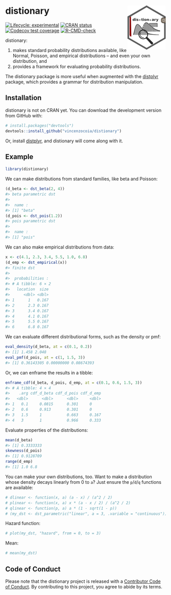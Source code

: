 
<!-- README.md is generated from README.Rmd. Please edit that file -->

# distionary <img src='man/figures/logo.png' align="right" height="139" />

<!-- badges: start -->

[![Lifecycle:
experimental](https://img.shields.io/badge/lifecycle-experimental-orange.svg)](https://lifecycle.r-lib.org/articles/stages.html#experimental)
[![CRAN
status](https://www.r-pkg.org/badges/version/distionary)](https://CRAN.R-project.org/package=distionary)
[![Codecov test
coverage](https://codecov.io/gh/vincenzocoia/distionary/branch/main/graph/badge.svg)](https://codecov.io/gh/vincenzocoia/distionary?branch=main)
[![R-CMD-check](https://github.com/vincenzocoia/distionary/workflows/R-CMD-check/badge.svg)](https://github.com/vincenzocoia/distionary/actions)
<!-- badges: end -->

distionary:

1.  makes standard probability distributions available, like Normal,
    Poisson, and empirical distributions – and even your own
    distribution, and
2.  provides a framework for evaluating probability distributions.

The distionary package is more useful when augmented with the
[distplyr](https://distplyr.netlify.app) package, which provides a
grammar for distribution manipulation.

## Installation

distionary is not on CRAN yet. You can download the development version
from GitHub with:

``` r
# install.packages("devtools")
devtools::install_github("vincenzocoia/distionary")
```

Or, install [distplyr](https://distplyr.netlify.app), and distionary
will come along with it.

## Example

``` r
library(distionary)
```

We can make distributions from standard families, like beta and Poisson:

``` r
(d_beta <- dst_beta(2, 4))
#> beta parametric dst
#> 
#>  name :
#> [1] "beta"
(d_pois <- dst_pois(1.2))
#> pois parametric dst
#> 
#>  name :
#> [1] "pois"
```

We can also make empirical distributions from data:

``` r
x <- c(4.1, 2.3, 3.4, 5.5, 1.0, 6.8)
(d_emp <- dst_empirical(x))
#> finite dst
#> 
#>  probabilities :
#> # A tibble: 6 × 2
#>   location  size
#>      <dbl> <dbl>
#> 1      1   0.167
#> 2      2.3 0.167
#> 3      3.4 0.167
#> 4      4.1 0.167
#> 5      5.5 0.167
#> 6      6.8 0.167
```

We can evaluate different distributional forms, such as the density or
pmf:

``` r
eval_density(d_beta, at = c(0.1, 0.2))
#> [1] 1.458 2.048
eval_pmf(d_pois, at = c(1, 1.5, 3))
#> [1] 0.36143305 0.00000000 0.08674393
```

Or, we can enframe the results in a tibble:

``` r
enframe_cdf(d_beta, d_pois, d_emp, at = c(0.1, 0.6, 1.5, 3))
#> # A tibble: 4 × 4
#>    .arg cdf_d_beta cdf_d_pois cdf_d_emp
#>   <dbl>      <dbl>      <dbl>     <dbl>
#> 1   0.1     0.0815      0.301     0    
#> 2   0.6     0.913       0.301     0    
#> 3   1.5     1           0.663     0.167
#> 4   3       1           0.966     0.333
```

Evaluate properties of the distributions:

``` r
mean(d_beta)
#> [1] 0.3333333
skewness(d_pois)
#> [1] 0.9128709
range(d_emp)
#> [1] 1.0 6.8
```

You can make your own distributions, too. Want to make a distribution
whose density decays linearly from 0 to `a`? Just ensure the `p`/`d`/`q`
functions are available:

``` r
# dlinear <- function(x, a) (a - x) / (a^2 / 2)
# plinear <- function(x, a) x * (a - x / 2) / (a^2 / 2)
# qlinear <- function(p, a) a * (1 - sqrt(1 - p))
# (my_dst <- dst_parametric("linear", a = 3, .variable = "continuous"))
```

Hazard function:

``` r
# plot(my_dst, "hazard", from = 0, to = 3)
```

Mean:

``` r
# mean(my_dst)
```

## Code of Conduct

Please note that the distionary project is released with a [Contributor
Code of
Conduct](https://contributor-covenant.org/version/2/0/CODE_OF_CONDUCT.html).
By contributing to this project, you agree to abide by its terms.
